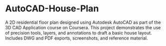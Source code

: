 # AutoCAD-House-Plan
A 2D residential floor plan designed using Autodesk AutoCAD as part of the 3D CAD Application course on Coursera. This project demonstrates the use of precision tools, layers, and annotations to draft a basic house layout. Includes DWG and PDF exports, screenshots, and reference material.
